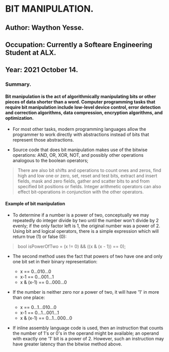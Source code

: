 # BIT MANIPULATION.

## Author: Waython Yesse.
## Occupation: Currently a Softeare Engineering Student at ALX.
## Year: 2021 October 14.

### Summary.

#### Bit manipulation is the act of algorithmically manipulating bits or other pieces of data shorter than a word. Computer programming tasks that require bit manipulation include low-level device control, error detection and correction algorithms, data compression, encryption algorithms, and optimization. 

 * For most other tasks, modern programming languages allow the programmer to work directly with abstractions instead of bits that represent those abstractions. 

 * Source code that does bit manipulation makes use of the bitwise operations: AND, OR, XOR, NOT, and possibly other operations analogous to the boolean operators; 
  > There are also bit shifts and operations to count ones and zeros, find high and low one or zero, set, reset and test bits, extract and insert fields, mask and zero fields, gather and scatter bits to and from specified bit positions or fields. 
  > Integer arithmetic operators can also effect bit-operations in conjunction with the other operators.

####   Example of bit manipulation
 * To determine if a number is a power of two, conceptually we may repeatedly do integer divide by two until the number won't divide by 2 evenly; if the only factor left is 1, the original number was a power of 2. Using bit and logical operators, there is a simple expression which will return true (1) or false (0):

 > bool isPowerOfTwo = (x != 0) && ((x & (x - 1)) == 0);

 * The second method uses the fact that powers of two have one and only one bit set in their binary representation:
   * x         == 0...010...0
   * x-1       == 0...001...1
   * x & (x-1) == 0...000...0

 * If the number is neither zero nor a power of two, it will have '1' in more than one place:
   * x         == 0...1...010...0
   * x-1       == 0...1...001...1
   * x & (x-1) == 0...1...000...0

 * If inline assembly language code is used, then an instruction that counts the number of 1's or 0's in the operand might be available; an operand with exactly one '1' bit is a power of 2. However, such an instruction may have greater latency than the bitwise method above.
